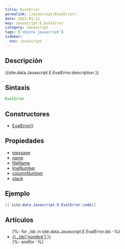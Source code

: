 ```yaml
---
title: EvalError
permalink: /Javascript/EvalError/
date: 2021-01-11
key: Javascript.E.EvalError
category: Javascript
tags: ['objeto javascript']
sidebar: 
  nav: javascript
---
```


## Descripción
{{site.data.Javascript.E.EvalError.description }}

## Sintaxis
~~~javascript
EvalError
~~~

## Constructores
* [EvalError()](/Javascript/EvalError/EvalError/)

## Propiedades
* [message](/Javascript/EvalError/message)
* [name](/Javascript/EvalError/name)
* [fileName](/Javascript/EvalError/fileName)
* [lineNumber](/Javascript/EvalError/lineNumber)
* [columnNumber](/Javascript/EvalError/columnNumber)
* [stack](/Javascript/EvalError/stack)

## Ejemplo
~~~java
{{ site.data.Javascript.E.EvalError.code}}
~~~

## Artículos
<ul>
{%- for _ldc in site.data.Javascript.E.EvalError.ldc -%}
   <li>
       <a href="{{_ldc['url'] }}">{{ _ldc['nombre'] }}</a>
   </li>
{%- endfor -%}
</ul>
